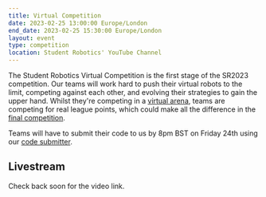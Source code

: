 ```yaml
---
title: Virtual Competition
date: 2023-02-25 13:00:00 Europe/London
end_date: 2023-02-25 15:30:00 Europe/London
layout: event
type: competition
location: Student Robotics' YouTube Channel
---
```


The Student Robotics Virtual Competition is the first stage of the SR2023 competition. Our teams will work hard to push their virtual robots to the limit, competing against each other, and evolving their strategies to gain the upper hand. Whilst they're competing in a [virtual arena](https://studentrobotics.org/docs/simulator/), teams are competing for real league points, which could make all the difference in the [final competition](./competition.md).

Teams will have to submit their code to us by 8pm BST on Friday 24th using our [code submitter](https://studentrobotics.org/code-submitter/).

## Livestream

Check back soon for the video link.
